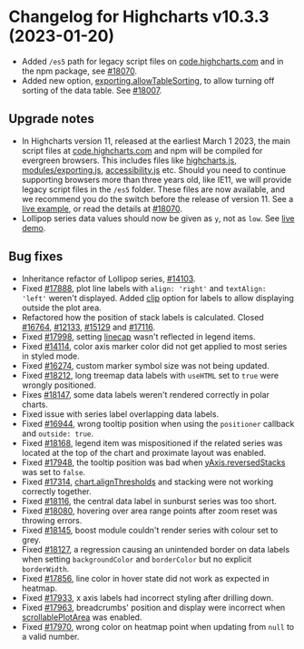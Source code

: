 # Changelog for Highcharts v10.3.3 (2023-01-20)

- Added `/es5` path for legacy script files on [code.highcharts.com](https://code.highcharts.com) and in the npm package, see [#18070](https://github.com/highcharts/highcharts/issues/18070).
- Added new option, [exporting.allowTableSorting](https://api.highcharts.com/highcharts/exporting.allowTableSorting), to allow turning off sorting of the data table. See [#18007](https://github.com/highcharts/highcharts/issues/18007).

## Upgrade notes
- In Highcharts version 11, released at the earliest March 1  2023, the main script files at [code.highcharts.com](https://code.highcharts.com) and npm will be compiled for evergreen browsers. This includes files like [highcharts.js](https://code.highcharts.com/highcharts.js), [modules/exporting.js](https://code.highcharts.com/modules/exporting.js), [accessibility.js](https://code.highcharts.com/modules/accessibility.js) etc. Should you need to continue supporting browsers more than three years old, like IE11, we will provide legacy script files in the `/es5` folder. These files are now available, and we recommend you do the switch before the release of version 11. See a [live example](https://jsfiddle.net/highcharts/Lxz6pent/), or read the details at [#18070](https://github.com/highcharts/highcharts/issues/18070).
- Lollipop series data values should now be given as `y`, not as `low`. See [live demo](https://jsfiddle.net/gh/get/library/pure/highcharts/highcharts/tree/main/samples/highcharts/demo/lollipop/).

## Bug fixes
- Inheritance refactor of Lollipop series, [#14103](https://github.com/highcharts/highcharts/issues/14103).
- Fixed [#17888](https://github.com/highcharts/highcharts/issues/17888), plot line labels with `align: 'right'` and `textAlign: 'left'` weren't displayed. Added [clip](https://api.highcharts.com/highcharts/plotOptions.series.clip) option for labels to allow displaying outside the plot area.
- Refactored how the position of stack labels is calculated. Closed [#16764](https://github.com/highcharts/highcharts/issues/16764), [#12133](https://github.com/highcharts/highcharts/issues/12133), [#15129](https://github.com/highcharts/highcharts/issues/15129) and [#17116](https://github.com/highcharts/highcharts/issues/17116).
- Fixed [#17998](https://github.com/highcharts/highcharts/issues/17998), setting [linecap](https://api.highcharts.com/highcharts/plotOptions.series.linecap) wasn't reflected in legend items.
- Fixed [#14114](https://github.com/highcharts/highcharts/issues/14114), color axis marker color did not get applied to most series in styled mode.
- Fixed [#16274](https://github.com/highcharts/highcharts/issues/16274), custom marker symbol size was not being updated.
- Fixed [#18212](https://github.com/highcharts/highcharts/issues/18212), long treemap data labels with `useHTML` set to `true` were wrongly positioned.
- Fixes [#18147](https://github.com/highcharts/highcharts/issues/18147), some data labels weren't rendered correctly in polar charts.
- Fixed issue with series label overlapping data labels.
- Fixed [#16944](https://github.com/highcharts/highcharts/issues/16944), wrong tooltip position when using the `positioner` callback and `outside: true`.
- Fixed [#18168](https://github.com/highcharts/highcharts/issues/18168), legend item was mispositioned if the related series was located at the top of the chart and proximate layout was enabled.
- Fixed [#17948](https://github.com/highcharts/highcharts/issues/17948), the tooltip position was bad when [yAxis.reversedStacks](https://api.highcharts.com/highcharts/yAxis.reversedStacks) was set to `false`.
- Fixed [#17314](https://github.com/highcharts/highcharts/issues/17314), [chart.alignThresholds](https://api.highcharts.com/highcharts/chart.alignThresholds) and stacking were not working correctly together.
- Fixed [#18116](https://github.com/highcharts/highcharts/issues/18116), the central data label in sunburst series was too short.
- Fixed [#18080](https://github.com/highcharts/highcharts/issues/18080), hovering over area range points after zoom reset was throwing errors.
- Fixed [#18145](https://github.com/highcharts/highcharts/issues/18145), boost module couldn't render series with colour set to grey.
- Fixed [#18127](https://github.com/highcharts/highcharts/issues/18127), a regression causing an unintended border on data labels when setting `backgroundColor` and `borderColor` but no explicit `borderWidth`.
- Fixed [#17856](https://github.com/highcharts/highcharts/issues/17856), line color in hover state did not work as expected in heatmap.
- Fixed [#17933](https://github.com/highcharts/highcharts/issues/17933), x axis labels had incorrect styling after drilling down.
- Fixed [#17963](https://github.com/highcharts/highcharts/issues/17963), breadcrumbs' position and display were incorrect when [scrollablePlotArea](https://api.highcharts.com/highcharts/chart.scrollablePlotArea) was enabled.
- Fixed [#17970](https://github.com/highcharts/highcharts/issues/17970), wrong color on heatmap point when updating from `null` to a valid number.
